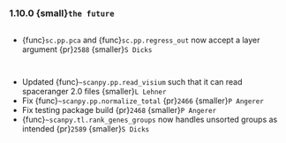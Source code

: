### 1.10.0 {small}`the future`

```{rubric} Features
```

* {func}`sc.pp.pca` and {func}`sc.pp.regress_out` now accept a layer argument {pr}`2588` {smaller}`S Dicks`


```{rubric} Docs
```

```{rubric} Bug fixes
```

* Updated {func}`~scanpy.pp.read_visium` such that it can read spaceranger 2.0 files {smaller}`L Lehner`
* Fix {func}`~scanpy.pp.normalize_total` {pr}`2466` {smaller}`P Angerer`
* Fix testing package build {pr}`2468` {smaller}`P Angerer`
* {func}`~scanpy.tl.rank_genes_groups` now handles unsorted groups as intended {pr}`2589` {smaller}`S Dicks`

```{rubric} Ecosystem
```
